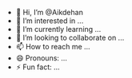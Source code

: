 - 👋 Hi, I’m @Aikdehan
- 👀 I’m interested in ...
- 🌱 I’m currently learning ...
- 💞️ I’m looking to collaborate on ...
- 📫 How to reach me ...
- 😄 Pronouns: ...
- ⚡ Fun fact: ...

<!---
Aikdehan/Aikdehan is a ✨ special ✨ repository because its `README.md` (this file) appears on your GitHub profile.
You can click the Preview link to take a look at your changes.
--->

